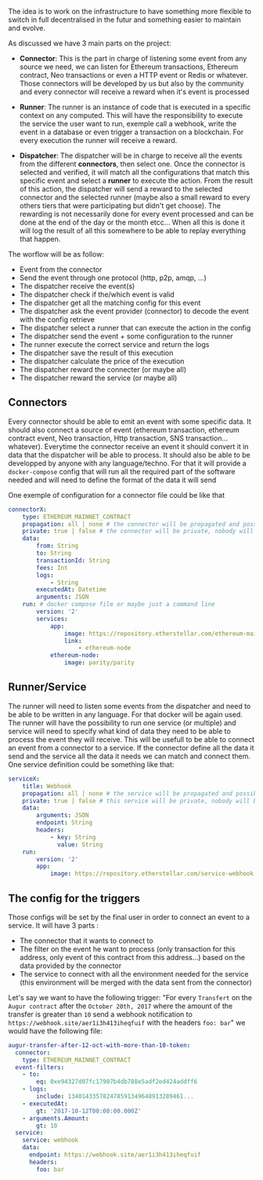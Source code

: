 The idea is to work on the infrastructure to have something more flexible to switch in full decentralised in the futur and something easier to maintain and evolve.

As discussed we have 3 main parts on the project:

- **Connector**: This is the part in charge of listening some event from any source we need, we can listen for Ethereum transactions, Ethereum contract, Neo transactions or even a HTTP event or Redis or whatever. Those connectors will be developed by us but also by the community and every connector will receive a reward when it's event is processed

- **Runner**: The runner is an instance of code that is executed in a specific context on any computed. This will have the responsibility to execute the service the user want to run, exemple call a webhook, write the event in a database or even trigger a transaction on a blockchain. For every execution the runner will receive a reward.

- **Dispatcher**: The dispatcher will be in charge to receive all the events from the different **connectors**, then select one. Once the connector is selected and verified, it will match all the configurations that match this specific event and select a **runner** to execute the action. From the result of this action, the dispatcher will send a reward to the selected connector and the selected runner (maybe also a small reward to every others tiers that were participating but didn't get choose). The rewarding is not necessarily done for every event processed and can be done at the end of the day or the month etcc... When all this is done it will log the result of all this somewhere to be able to replay everything that happen.


The worflow will be as follow:

- Event from the connector
- Send the event through one protocol (http, p2p, amqp, ...)
- The dispatcher receive the event(s)
- The dispatcher check if the/which event is valid
- The dispatcher get all the matching config for this event
- The dispatcher ask the event provider (connector) to decode the event with the config retrieve
- The dispatcher select a runner that can execute the action in the config
- The dispatcher send the event + some configuration to the runner
- The runner execute the correct service and return the logs
- The dispatcher save the result of this execution
- The dispatcher calculate the price of the execution
- The dispatcher reward the connecter (or maybe all)
- The dispatcher reward the service (or maybe all)


## Connectors

Every connector should be able to emit an event with some specific data. It should also connect a source of event (ethereum transaction, ethereum contract event, Neo transaction, Http transaction, SNS transaction... whatever).
Everytime the connector receive an event it should convert it in data that the dispatcher will be able to process. It should also be able to be developped by anyone with any language/techno. For that it will provide a `docker-compose` config that will run all the required part of the software needed and will need to define the format of the data it will send

One exemple of configuration for a connector file could be like that 
```yml
connectorX:
    type: ETHEREUM_MAINNET_CONTRACT
    propagation: all | none # the connector will be propagated and possibly executed for every computer of the network
    private: true | false # the connector will be private, nobody will be able to connect it except the creator of the connector or anyone he gives access to
    data:
        from: String
        to: String
        transactionId: String
        fees: Int
        logs:
            - String
        executedAt: Datetime
        arguments: JSON
    run: # docker compose file or maybe just a command line
        version: '2'
        services:
            app:
                image: https://repository.etherstellar.com/ethereum-mainnet-contract
                link:
                    - ethereum-node
            ethereum-node:
                image: parity/parity
```

## Runner/Service

The runner will need to listen some events from the dispatcher and need to be able to be written in any language. For that docker will be again used. The runner will have the possibility to run one service (or multiple) and service will need to specify what kind of data they need to be able to process the event they will receive. This will be usefull to be able to connect an event from a connector to a service. If the connector define all the data it send and the service all the data it needs we can match and connect them.
One service definition could be something like that:
```yml
serviceX:
    title: Webhook
    propagation: all | none # the service will be propagated and possibly executed for every computer of the network
    private: true | false # this service will be private, nobody will be able to connect it except the creator of the service or anyone he gives access to
    data:
        arguments: JSON
        endpoint: String
        headers:
            - key: String
              value: String
    run:
        version: '2'
        app:
            image: https://repository.etherstellar.com/service-webhook
```

## The config for the triggers

Those configs will be set by the final user in order to connect an event to a service. It will have 3 parts :
- The connector that it wants to connect to
- The filter on the event he want to process (only transaction for this address, only event of this contract from this address...) based on the data provided by the connector
- The service to connect with all the environment needed for the service (this environment will be merged with the data sent from the connector)

Let's say we want to have the following trigger:
"For every `Transfert` on the `Augur contract` after the `October 20th, 2017` where the amount of the transfer is greater than `10` send a webhook notification to `https://webhook.site/aer1i3h413iheqfuif` with the headers `foo: bar`" we would have the following file:

```yml
augur-transfer-after-12-oct-with-more-than-10-token:
  connector:
    type: ETHEREUM_MAINNET_CONTRACT
  event-filters:
    - to:
        eq: 0xe94327d07fc17907b4db788e5adf2ed424addff6
    - logs:
        include: 134014335782478591349648913289461...
    - executedAt:
        gt: '2017-10-12T00:00:00.000Z'
    - arguments.Amount:
        gt: 10
  service:
    service: webhook
    data:
      endpoint: https://webhook.site/aer1i3h413iheqfuif
      headers:
        foo: bar
```
